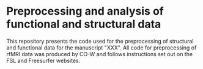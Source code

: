 # Preprocessing and analysis of functional and structural data

This repository presents the code used for the preprocessing of structural and functional data for the manuscript 
"XXX". All code for preprocessing of rfMRI data was produced by CO-W and follows instructions set out on the FSL and Freesurfer websites.

